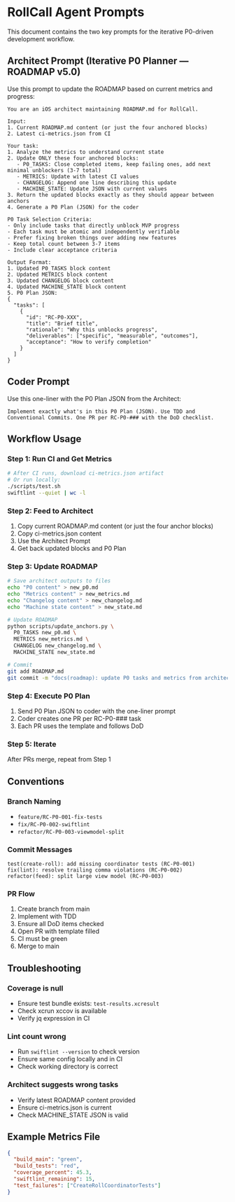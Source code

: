 # RollCall Agent Prompts

This document contains the two key prompts for the iterative P0-driven development workflow.

## Architect Prompt (Iterative P0 Planner — ROADMAP v5.0)

Use this prompt to update the ROADMAP based on current metrics and progress:

```
You are an iOS architect maintaining ROADMAP.md for RollCall.

Input: 
1. Current ROADMAP.md content (or just the four anchored blocks)
2. Latest ci-metrics.json from CI

Your task:
1. Analyze the metrics to understand current state
2. Update ONLY these four anchored blocks:
   - P0_TASKS: Close completed items, keep failing ones, add next minimal unblockers (3-7 total)
   - METRICS: Update with latest CI values
   - CHANGELOG: Append one line describing this update
   - MACHINE_STATE: Update JSON with current values
3. Return the updated blocks exactly as they should appear between anchors
4. Generate a P0 Plan (JSON) for the coder

P0 Task Selection Criteria:
- Only include tasks that directly unblock MVP progress
- Each task must be atomic and independently verifiable
- Prefer fixing broken things over adding new features
- Keep total count between 3-7 items
- Include clear acceptance criteria

Output Format:
1. Updated P0_TASKS block content
2. Updated METRICS block content  
3. Updated CHANGELOG block content
4. Updated MACHINE_STATE block content
5. P0 Plan JSON:
{
  "tasks": [
    {
      "id": "RC-P0-XXX",
      "title": "Brief title",
      "rationale": "Why this unblocks progress",
      "deliverables": ["specific", "measurable", "outcomes"],
      "acceptance": "How to verify completion"
    }
  ]
}
```

## Coder Prompt

Use this one-liner with the P0 Plan JSON from the Architect:

```
Implement exactly what's in this P0 Plan (JSON). Use TDD and Conventional Commits. One PR per RC-P0-### with the DoD checklist.
```

## Workflow Usage

### Step 1: Run CI and Get Metrics
```bash
# After CI runs, download ci-metrics.json artifact
# Or run locally:
./scripts/test.sh
swiftlint --quiet | wc -l
```

### Step 2: Feed to Architect
1. Copy current ROADMAP.md content (or just the four anchor blocks)
2. Copy ci-metrics.json content
3. Use the Architect Prompt
4. Get back updated blocks and P0 Plan

### Step 3: Update ROADMAP
```bash
# Save architect outputs to files
echo "P0 content" > new_p0.md
echo "Metrics content" > new_metrics.md
echo "Changelog content" > new_changelog.md
echo "Machine state content" > new_state.md

# Update ROADMAP
python scripts/update_anchors.py \
  P0_TASKS new_p0.md \
  METRICS new_metrics.md \
  CHANGELOG new_changelog.md \
  MACHINE_STATE new_state.md

# Commit
git add ROADMAP.md
git commit -m "docs(roadmap): update P0 tasks and metrics from architect"
```

### Step 4: Execute P0 Plan
1. Send P0 Plan JSON to coder with the one-liner prompt
2. Coder creates one PR per RC-P0-### task
3. Each PR uses the template and follows DoD

### Step 5: Iterate
After PRs merge, repeat from Step 1

## Conventions

### Branch Naming
- `feature/RC-P0-001-fix-tests`
- `fix/RC-P0-002-swiftlint`
- `refactor/RC-P0-003-viewmodel-split`

### Commit Messages
```
test(create-roll): add missing coordinator tests (RC-P0-001)
fix(lint): resolve trailing comma violations (RC-P0-002)
refactor(feed): split large view model (RC-P0-003)
```

### PR Flow
1. Create branch from main
2. Implement with TDD
3. Ensure all DoD items checked
4. Open PR with template filled
5. CI must be green
6. Merge to main

## Troubleshooting

### Coverage is null
- Ensure test bundle exists: `test-results.xcresult`
- Check xcrun xccov is available
- Verify jq expression in CI

### Lint count wrong
- Run `swiftlint --version` to check version
- Ensure same config locally and in CI
- Check working directory is correct

### Architect suggests wrong tasks
- Verify latest ROADMAP content provided
- Ensure ci-metrics.json is current
- Check MACHINE_STATE JSON is valid

## Example Metrics File

```json
{
  "build_main": "green",
  "build_tests": "red",
  "coverage_percent": 45.3,
  "swiftlint_remaining": 15,
  "test_failures": ["CreateRollCoordinatorTests"]
}
```